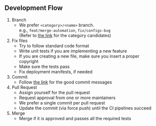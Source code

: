 ## Development Flow

1. Branch
    - We prefer `<category>/<name>` branch.  
      e.g., `feat/merge-automation`, `fix/configs-bug`  
      (Refer to [the link](https://github.com/pvdlg/conventional-changelog-metahub#commit-types) for the category candidates)
2. Fix files
    - Try to follow standard code format
    - Write unit tests if you are implementing a new feature
    - If you are creating a new file, make sure you insert a proper copyright
    - Make sure the tests pass
    - Fix deployment manifests, if needed
3. Commit
    - Follow [the link](https://chris.beams.io/posts/git-commit/) for the good commit messages
4. Pull Request
    - Assign yourself for the pull request
    - Request approval from one or more maintainers
    - We prefer a single commit per pull request
    - Update the commit (via force push) until the CI pipelines succeed
6. Merge
    - Merge if it is approved and passes all the required tests